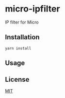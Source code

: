 # micro-ipfilter

IP filter for Micro

## Installation

```
yarn install
```

## Usage

## License

[MIT](LICENSE)

